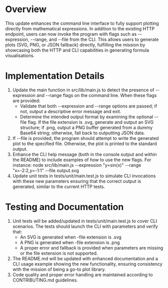 # Overview
This update enhances the command line interface to fully support plotting directly from mathematical expressions. In addition to the existing HTTP endpoint, users can now invoke the program with flags such as --expression, --range, and --file from the CLI. This allows users to generate plots (SVG, PNG, or JSON fallback) directly, fulfilling the mission by showcasing both the HTTP and CLI capabilities in generating formula visualisations.

# Implementation Details
1. Update the main function in src/lib/main.js to detect the presence of --expression and --range flags on the command line. When these flags are provided:
   - Validate that both --expression and --range options are passed; if not, output a descriptive error message and exit.
   - Determine the intended output format by examining the optional --file flag. If the file extension is .svg, generate and output an SVG structure; if .png, output a PNG buffer generated from a dummy Base64 string; otherwise, fall back to outputting JSON data.
2. If --file is provided, the program should attempt to write the generated plot to the specified file. Otherwise, the plot is printed to the standard output.
3. Enhance the CLI help message (both in the console output and within the README) to include examples of how to use the new flags. For instance: 
   node src/lib/main.js --expression "y=sin(x)" --range "x=-2:2,y=-1:1" --file output.svg
4. Update unit tests in tests/unit/main.test.js to simulate CLI invocations with these new parameters ensuring that the correct output is generated, similar to the current HTTP tests.

# Testing and Documentation
1. Unit tests will be added/updated in tests/unit/main.test.js to cover CLI scenarios. The tests should launch the CLI with parameters and verify that:
   - An SVG is generated when -file extension is .svg
   - A PNG is generated when -file extension is .png
   - A proper error and fallback is provided when parameters are missing or the file extension is not supported.
2. The README.md will be updated with enhanced documentation and a CLI usage example showing the new functionality, ensuring consistency with the mission of being a go-to plot library.
3. Code quality and proper error handling are maintained according to CONTRIBUTING.md guidelines.
